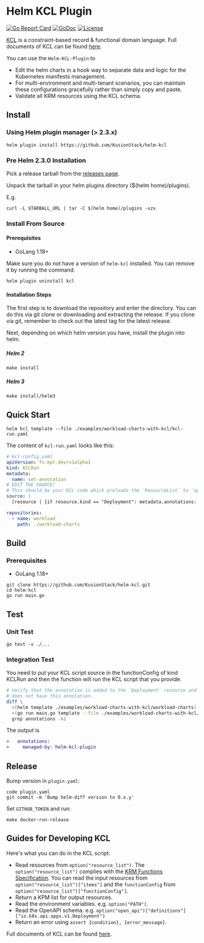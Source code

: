 # Helm KCL Plugin

[![Go Report Card](https://goreportcard.com/badge/github.com/KusionStack/helm-kcl)](https://goreportcard.com/report/github.com/KusionStack/helm-kcl)
[![GoDoc](https://godoc.org/github.com/KusionStack/helm-kcl?status.svg)](https://godoc.org/github.com/KusionStack/helm-kcl)
[![License](https://img.shields.io/badge/License-Apache%202.0-blue.svg)](https://github.com/KusionStack/helm-kcl/blob/main/LICENSE)

[KCL](https://github.com/KusionStack/KCLVM) is a constraint-based record & functional domain language. Full documents of KCL can be found [here](https://kcl-lang.io/).

You can use the `Helm-KCL-Plugin` to

+ Edit the helm charts in a hook way to separate data and logic for the Kubernetes manifests management.
+ For multi-environment and multi-tenant scenarios, you can maintain these configurations gracefully rather than simply copy and paste.
+ Validate all KRM resources using the KCL schema.

## Install

### Using Helm plugin manager (> 2.3.x)

```shell
helm plugin install https://github.com/KusionStack/helm-kcl
```

### Pre Helm 2.3.0 Installation

Pick a release tarball from the [releases page](https://github.com/KusionStack/helm-kcl/releases).

Unpack the tarball in your helm plugins directory ($(helm home)/plugins).

E.g.

```shell
curl -L $TARBALL_URL | tar -C $(helm home)/plugins -xzv
```

### Install From Source

#### Prerequisites

+ GoLang 1.18+

Make sure you do not have a version of `helm-kcl` installed. You can remove it by running the command.

```shell
helm plugin uninstall kcl
```

#### Installation Steps

The first step is to download the repository and enter the directory. You can do this via git clone or downloading and extracting the release. If you clone via git, remember to check out the latest tag for the latest release.

Next, depending on which helm version you have, install the plugin into helm.

##### Helm 2

```shell
make install
```

##### Helm 3

```shell
make install/helm3
```

## Quick Start

```shell
helm kcl template --file ./examples/workload-charts-with-kcl/kcl-run.yaml
```

The content of `kcl-run.yaml` looks like this:

```yaml
# kcl-config.yaml
apiVersion: fn.kpt.dev/v1alpha1
kind: KCLRun
metadata:
  name: set-annotation
# EDIT THE SOURCE!
# This should be your KCL code which preloads the `ResourceList` to `option("resource_list")
source: |
  [resource | {if resource.kind == "Deployment": metadata.annotations: {"managed-by" = "helm-kcl-plugin"}} for resource in option("resource_list").items]

repositories:
  - name: workload
    path: ./workload-charts
```

## Build

### Prerequisites

+ GoLang 1.18+

```shell
git clone https://github.com/KusionStack/helm-kcl.git
cd helm-kcl
go run main.go
```

## Test

### Unit Test

```shell
go test -v ./...
```

### Integration Test

You need to put your KCL script source in the functionConfig of kind KCLRun and then the function will run the KCL script that you provide.

```bash
# Verify that the annotation is added to the `Deployment` resource and the other resource `Service` 
# does not have this annotation.
diff \
  <(helm template ./examples/workload-charts-with-kcl/workload-charts) \
  <(go run main.go template --file ./examples/workload-charts-with-kcl/kcl-run.yaml) |\
  grep annotations -A1
```

The output is

```diff
>   annotations:
>     managed-by: helm-kcl-plugin
```

## Release

Bump version in `plugin.yaml`:

```shell
code plugin.yaml
git commit -m 'Bump helm-diff version to 0.x.y'
```

Set `GITHUB_TOKEN` and run:

```shell
make docker-run-release
```

## Guides for Developing KCL

Here's what you can do in the KCL script:

+ Read resources from `option("resource_list")`. The `option("resource_list")` complies with the [KRM Functions Specification](https://kpt.dev/book/05-developing-functions/01-functions-specification). You can read the input resources from `option("resource_list")["items"]` and the `functionConfig` from `option("resource_list")["functionConfig"]`.
+ Return a KPM list for output resources.
+ Read the environment variables. e.g. `option("PATH")`.
+ Read the OpenAPI schema. e.g. `option("open_api")["definitions"]["io.k8s.api.apps.v1.Deployment"]`
+ Return an error using `assert {condition}, {error_message}`.

Full documents of KCL can be found [here](https://kcl-lang.io/).
